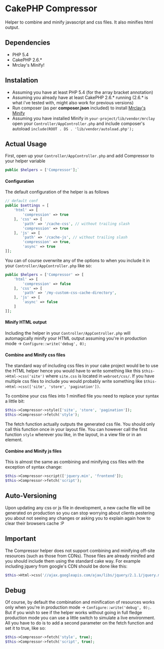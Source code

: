 # CakePHP Compressor
Helper to combine and minify javascript and css files. It also minifies html output.

## Dependencies ##
- PHP 5.4
- CakePHP 2.6.*
- Mrclay's Minify!

## Instalation ##
* Assuming you have at least PHP 5.4 (for the array bracket annotation)
* Assuming you already have at least CakePHP 2.6.* running (2.6.* is what i've tested with, might also work for previous versions)
* Run composer (as per **composer.json** included) to install [Mrclay's Minify](https://github.com/mrclay/minify)
* Assuming you have installed Minify in `your-project/lib/vendor/mrclay` open your `Controller/AppController.php` and include composer's autoload `include(ROOT . DS . 'lib/vendor/autoload.php');`

## Actual Usage ##
First, open up your `Controller/AppController.php` and add Compressor to your helper variable
```php
public $helpers = ['Compressor'];`
```

#### Configuration ####
The default configuration of the helper is as follows
```php
// default conf
public $settings = [
    'html' => [
        'compression' => true
    ], 'css' => [
        'path' => '/cache-css', // without trailing slash
        'compression' => true
    ], 'js' => [
        'path' => '/cache-js', // without trailing slash
        'compression' => true,
        'async' => true
]];
```
You can of course overwrite any of the options to when you include it in your `Controller/AppController.php` like so:
```php
public $helpers = ['Compressor' => [
    'html' => [
        'compression' => false
    ], 'css' => [
        'path' => '/my-custom-css-cache-directory',
    ], 'js' => [
        'async' => false
    ]
]];
```
#### Minify HTML output ####
Including the helper in your `Controller/AppController.php` will automagically minify your HTML output assuming you're in production mode -> `Configure::write('debug', 0);`

#### Combine and Minify css files ####
The standard way of including css files in your cake project would be to use the HTML helper hence you would have to write something like this `$this->Html->css('site')` where `site.css` is located in `webroot/css/`. If you have multiple css files to include you would probably write something like `$this->Html->css(['site', 'store', 'pagination'])`.

To combine your css files into 1 minified file you need to replace your syntax a little bit:
```php
$this->Compressor->style(['site', 'store', 'pagination']);
$this->Compressor->fetch('style');
```
The fetch function actually outputs the generated css file. You should only call this function once in your layout file. You can however call the first function `style` wherever you like, in the layout, in a view file or in an element.

#### Combine and Minify js files ####
This is almost the same as combining and minifying css files with the exception of syntax change:
```php
$this->Compressor->script(['jquery.min', 'frontend']);
$this->Compressor->fetch('script');
```

## Auto-Versioning ##
Upon updating any css or js file in development, a new cache file will be generated on production so you can stop worrying about clients pestering you about not seeing any changes or asking you to explain again how to clear their browsers cache :P

## Important ##
The Compressor helper does not support combining and minifying off-site resources (such as those from CDNs). Those files are already minifed and you should include them using the standard cake way. For example including jquery from google's CDN should be done like this:
```php
$this->Html->css('//ajax.googleapis.com/ajax/libs/jquery/2.1.1/jquery.min.js')
```

## Debug ##
Of course, by default the combination and minification of resources works only when you're in production mode -> `Configure::write('debug', 0);`. But if you wish to see if the helper works without going in full fledge production mode you can use a little switch to simulate a live environment. All you have to do is to add a second parameter on the fetch function and set it to true, like so:
```php
$this->Compressor->fetch('style', true);
$this->Compressor->fetch('script', true);
```